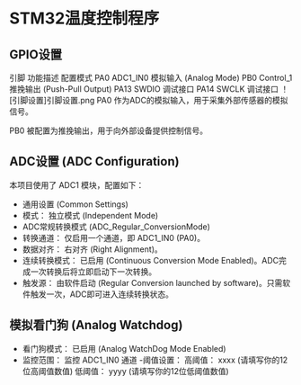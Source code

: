 # STM32温度控制程序
## GPIO设置
引脚	功能描述	配置模式
PA0	ADC1_IN0	模拟输入 (Analog Mode)
PB0	Control_1	推挽输出 (Push-Pull Output)
PA13	SWDIO	调试接口
PA14	SWCLK	调试接口
！[引脚设置]引脚设置.png
PA0 作为ADC的模拟输入，用于采集外部传感器的模拟信号。

PB0 被配置为推挽输出，用于向外部设备提供控制信号。
## ADC设置 (ADC Configuration)
本项目使用了 ADC1 模块，配置如下：

- 通用设置 (Common Settings)
- 模式： 独立模式 (Independent Mode)
- ADC常规转换模式 (ADC_Regular_ConversionMode)
- 转换通道： 仅启用一个通道，即 ADC1_IN0 (PA0)。
- 数据对齐： 右对齐 (Right Alignment)。
- 连续转换模式： 已启用 (Continuous Conversion Mode Enabled)。ADC完成一次转换后将立即启动下一次转换。
- 触发源： 由软件启动 (Regular Conversion launched by software)。只需软件触发一次，ADC即可进入连续转换状态。

## 模拟看门狗 (Analog Watchdog)
- 看门狗模式： 已启用 (Analog WatchDog Mode Enabled)
- 监控范围： 监控 ADC1_IN0 通道
   -阈值设置：
        高阈值： xxxx (请填写你的12位高阈值数值)
        低阈值： yyyy (请填写你的12位低阈值数值)